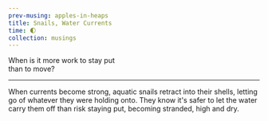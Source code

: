 ```yaml
--- 
prev-musing: apples-in-heaps
title: Snails, Water Currents
time: 🌓
collection: musings
---
```

When is it more work to stay put  
than to move?
<hr>
When currents become strong,  
aquatic snails retract into their shells,  
letting go of whatever they were holding onto.  
They know it's safer to let the water carry them off  
than risk staying put, becoming stranded, high and dry.